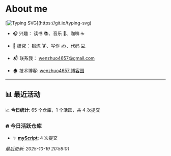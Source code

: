 # About me
[![Typing SVG](https://readme-typing-svg.demolab.com?font=Fira+Code&size=15&pause=1000&color=F72F80&width=435&lines=%E6%88%91%E6%98%AF%E4%B8%80%E4%B8%AA%E9%97%B2%E6%95%A3%E4%BA%BA%E5%91%98%EF%BC%8C%E6%97%A0%E6%89%80%E4%BA%8B%E4%BA%8B%E5%8D%B4%E5%8F%88%E5%BF%99%E7%A2%8C%E6%97%A0%E6%AF%94%E6%98%AF%E6%88%91%E7%9A%84%E6%9C%80%E4%BD%B3%E4%BB%A3%E8%A8%80!)](https://git.io/typing-svg)

- 🎧 兴趣： 读书 📚、音乐 🎵、咖啡 ☕  
- 🧪 研究： 锻炼 🏋️、写作 ✍️、代码 💻  

- 📬 联系我： wenzhuo4657@gmail.com  
- 🏠 技术博客:  [wenzhuo4657 博客园](https://www.cnblogs.com/wenzhuo4657)
---

## 📊 最近活动

📈 **今日统计**: 65 个仓库，1 个活跃，共 4 次提交

### 🔥 今日活跃仓库

- ✨ **[myScript](https://github.com/wenzhuo4657/myScript)**: 4 次提交


*最后更新: 2025-10-19 20:59:01*

